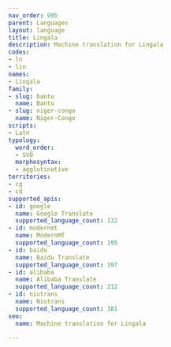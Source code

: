 ```yaml
---
nav_order: 995
parent: Languages
layout: language
title: Lingala
description: Machine translation for Lingala
codes:
- ln
- lin
names:
- Lingala
family:
- slug: bantu
  name: Bantu
- slug: niger-congo
  name: Niger-Congo
scripts:
- Latn
typology:
  word_order:
  - SVO
  morphosyntax:
  - agglutinative
territories:
- cg
- cd
supported_apis:
- id: google
  name: Google Translate
  supported_language_count: 132
- id: modernmt
  name: ModernMT
  supported_language_count: 195
- id: baidu
  name: Baidu Translate
  supported_language_count: 197
- id: alibaba
  name: Alibaba Translate
  supported_language_count: 212
- id: niutrans
  name: Niutrans
  supported_language_count: 381
seo:
  name: Machine translation for Lingala

---
```


